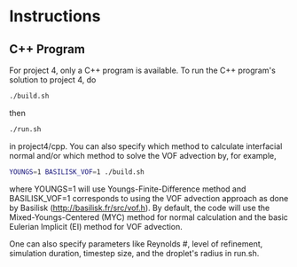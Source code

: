 # Instructions #
## C++ Program ##
For project 4, only a C++ program is available. To run the C++ program's solution to project 4, do
```bash
./build.sh
```
then
```bash
./run.sh
```
in project4/cpp. You can also specify which method to calculate interfacial normal and/or which method to solve the VOF advection by, for example,
```bash
YOUNGS=1 BASILISK_VOF=1 ./build.sh
```
where YOUNGS=1 will use Youngs-Finite-Difference method and BASILISK_VOF=1 corresponds to using the VOF advection approach as done by Basilisk (http://basilisk.fr/src/vof.h). By default, the code will use the Mixed-Youngs-Centered (MYC) method for normal calculation and the basic Eulerian Implicit (EI) method for VOF advection.

One can also specify parameters like Reynolds #, level of refinement, simulation duration, timestep size, and the droplet's radius in run.sh.
